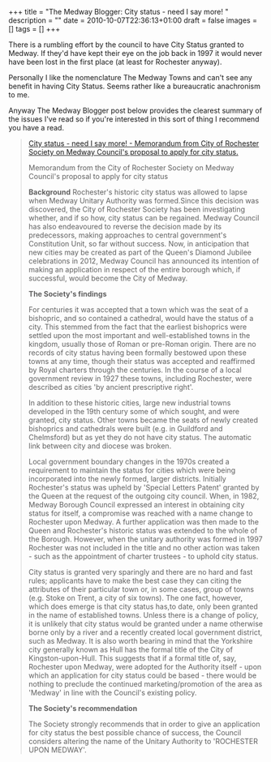 +++
title = "The Medway Blogger: City status - need I say more! "
description = ""
date = 2010-10-07T22:36:13+01:00
draft = false
images = []
tags = []
+++

There is a rumbling effort by the council to have City Status granted to Medway. If they'd have kept their eye on the job back in 1997 it would never have been lost in the first place (at least for Rochester anyway).

Personally I like the nomenclature The Medway Towns and can't see any benefit in having City Status. Seems rather like a bureaucratic anachronism to me.

Anyway The Medway Blogger post below provides the clearest summary of the issues I've read so if you're interested in this sort of thing I recommend you have a read.


> [City status - need I say more! - Memorandum from City of Rochester Society on Medway Council's proposal to apply for city status.](https://themedwayblogger.blogspot.com/2010/10/city-status-need-i-say-more-memorandum.html)
>     
> 
> Memorandum from the City of Rochester Society on Medway Council's proposal to apply for city status
> 
> **Background**
> Rochester's historic city status was allowed to lapse when Medway Unitary Authority was formed.Since this decision was discovered, the City of  Rochester Society has been investigating whether, and if so how, city status  can be regained. Medway Council has also endeavoured 
> to reverse the decision made by its predecessors, making  approaches to central government's Constitution Unit, so far without success. Now, in anticipation that new cities may be created as part  of the Queen's Diamond Jubilee celebrations in 2012, Medway Council has  announced its intention of making an application in respect of the entire borough which, if successful, would become the City of Medway.
> 
> **The Society's findings**
> 
> For centuries it was accepted that a town which was the seat of a bishopric, and so contained a cathedral, would have the status of a city. This stemmed from the fact that the earliest bishoprics were settled upon the most important and well-established towns in the kingdom, usually those of Roman or pre-Roman origin. There are no records of city status having been formally bestowed upon these towns at any time, though their status was accepted and reaffirmed by Royal charters through the centuries. In the course of a local government review in 1927 these towns, including Rochester, were described as cities 'by ancient prescriptive right'.
> 
> In addition to these historic cities, large new industrial towns developed in the 19th century some of which sought, and were granted, city status. Other towns became the seats of newly created bishoprics and cathedrals were built (e.g. in Guildford and Chelmsford) but as yet they do not have city status. The automatic link between city and diocese was broken.
> 
> Local government boundary changes in the 1970s created a requirement to maintain the status for cities which were being incorporated into the newly formed, larger districts. Initially Rochester's status was upheld by 'Special Letters Patent'  granted by the Queen at the request of the outgoing city council. When, in 1982, Medway Borough Council expressed an interest in obtaining city status for itself, a compromise was reached with a name change to Rochester upon Medway. A further application was then made to the Queen and Rochester's historic status was extended to the whole of the Borough. However, when the unitary authority was formed in 1997 Rochester was not included in the title and no other action was taken - such as the appointment of charter trustees - to  uphold city status.
> 
> City status is granted very sparingly and there are no hard and fast rules; applicants have to make the best case they can citing the attributes of their particular town or, in some cases, group of towns (e.g. Stoke on Trent, a city of six towns). The one fact, however, which does emerge is that city status has,to date, only been granted in the name of established towns. Unless there is a change of policy, it is unlikely that city status would be granted under a name otherwise borne only by a river and a recently created local government district, such as Medway. It is also worth bearing in mind that the Yorkshire city generally known as Hull has the formal title of the City of Kingston-upon-Hull. This suggests that if a formal title of, say, Rochester upon Medway, were adopted for the Authority itself - upon which an application for city status could be based - there would be nothing to preclude the continued marketing/promotion of the area as 'Medway' in line with the Council's existing policy.
> 
> **The Society's recommendation**
> 
> The Society strongly recommends that in order to give an application for city status the best  possible chance of success, the Council considers altering the name of the Unitary Authority to 'ROCHESTER UPON MEDWAY'.